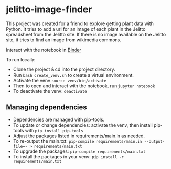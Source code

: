 # jelitto-image-finder
This project was created for a friend to explore getting plant data with Python. It tries to add a url for an image of each plant in the Jelitto spreadsheet from the Jelitto site. If there is no image available on the Jelitto site, it tries to find an image from wikimedia commons.

Interact with the notebook in [Binder](https://mybinder.org/v2/gh/ann-cooper/jelitto-image-finder/master?urlpath=https%3A%2F%2Fgithub.com%2Fann-cooper%2Fjelitto-image-finder%2Fblob%2Fmaster%2Fjelitto_image_finder.ipynb)

To run locally:
- Clone the project & cd into the project directory.
- Run `bash create_venv.sh` to create a virtual environment.
- Activate the venv `source venv/bin/activate`
- Then to open and interact with the notebook, run `jupyter notebook`
- To deactivate the venv: `deactivate`

## Managing dependencies
- Dependencies are managed with pip-tools.
- To update or change dependencies: activate the venv, then install pip-tools with `pip install pip-tools`
- Adjust the packages listed in requirements/main.in as needed.
- To re-output the main.txt: `pip-compile requirements/main.in --output-file=- > requirements/main.txt`
- To upgrade the packages: `pip-compile requirements/main.txt`
- To install the packages in your venv: `pip install -r requirements/main.txt`


